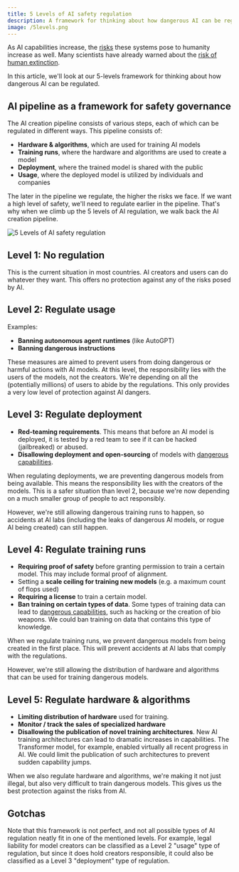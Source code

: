 ```yaml
---
title: 5 Levels of AI safety regulation
description: A framework for thinking about how dangerous AI can be regulated
image: /5levels.png
---
```


As AI capabilities increase, the [risks](/risks) these systems pose to humanity increase as well.
Many scientists have already warned about the [risk of human extinction](/x-risk).

In this article, we'll look at our 5-levels framework for thinking about how dangerous AI can be regulated.

## AI pipeline as a framework for safety governance

The AI creation pipeline consists of various steps, each of which can be regulated in different ways.
This pipeline consists of:

- **Hardware & algorithms**, which are used for training AI models
- **Training runs**, where the hardware and algorithms are used to create a model
- **Deployment**, where the trained model is shared with the public
- **Usage**, where the deployed model is utilized by individuals and companies

The later in the pipeline we regulate, the higher the risks we face.
If we want a high level of safety, we'll need to regulate earlier in the pipeline.
That's why when we climb up the 5 levels of AI regulation, we walk back the AI creation pipeline.

![5 Levels of AI safety regulation](/5levels.png)

## Level 1: No regulation

This is the current situation in most countries.
AI creators and users can do whatever they want.
This offers no protection against any of the risks posed by AI.

## Level 2: Regulate usage

Examples:

- **Banning autonomous agent runtimes** (like AutoGPT)
- **Banning dangerous instructions**

These measures are aimed to prevent users from doing dangerous or harmful actions with AI models.
At this level, the responsibility lies with the users of the models, not the creators.
We're depending on all the (potentially millions) of users to abide by the regulations.
This only provides a very low level of protection against AI dangers.

## Level 3: Regulate deployment

- **Red-teaming requirements**. This means that before an AI model is deployed, it is tested by a red team to see if it can be hacked (jailbreaked) or abused.
- **Disallowing deployment and open-sourcing** of models with [dangerous capabilities](/dangerous-capabilities).

When regulating deployments, we are preventing dangerous models from being available.
This means the responsibility lies with the creators of the models.
This is a safer situation than level 2, because we're now depending on a much smaller group of people to act responsibly.

However, we're still allowing dangerous training runs to happen, so accidents at AI labs (including the leaks of dangerous AI models, or rogue AI being created) can still happen.

## Level 4: Regulate training runs

- **Requiring proof of safety** before granting permission to train a certain model. This may include formal proof of alignment.
- Setting a **scale ceiling for training new models** (e.g. a maximum count of flops used)
- **Requiring a license** to train a certain model.
- **Ban training on certain types of data**. Some types of training data can lead to [dangerous capabilities](/dangerous-capabilities), such as hacking or the creation of bio weapons. We could ban training on data that contains this type of knowledge.

When we regulate training runs, we prevent dangerous models from being created in the first place.
This will prevent accidents at AI labs that comply with the regulations.

However, we're still allowing the distribution of hardware and algorithms that can be used for training dangerous models.

## Level 5: Regulate hardware & algorithms

- **Limiting distribution of hardware** used for training.
- **Monitor / track the sales of specialized hardware**
- **Disallowing the publication of novel training architectures**. New AI training architectures can lead to dramatic increases in capabilities. The Transformer model, for example, enabled virtually all recent progress in AI. We could limit the publication of such architectures to prevent sudden capability jumps.

When we also regulate hardware and algorithms, we're making it not just illegal, but also very difficult to train dangerous models.
This gives us the best protection against the risks from AI.

## Gotchas

Note that this framework is not perfect, and not all possible types of AI regulation neatly fit in one of the mentioned levels.
For example, legal liability for model creators can be classified as a Level 2 "usage" type of regulation, but since it does hold creators responsible, it could also be classified as a Level 3 "deployment" type of regulation.
